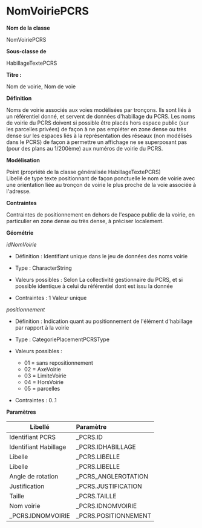 # NomVoiriePCRS #



**Nom de la classe**

NomVoiriePCRS

**Sous-classe de**

HabillageTextePCRS

**Titre :**

Nom de voirie, Nom de voie

**Définition**

Noms de voirie associés aux voies modélisées par tronçons. Ils sont liés à un référentiel donné, et servent de données d'habillage du PCRS. Les noms de voirie du PCRS doivent si possible être placés hors espace public (sur les parcelles privées) de façon à ne pas empiéter en zone dense ou très dense sur les espaces liés à la représentation des réseaux (non modélisés dans le PCRS) de façon à permettre un affichage ne se superposant pas (pour des plans au 1/200ème) aux numéros de voirie du PCRS.

**Modélisation**

Point (propriété de la classe généralisée HabillageTextePCRS) <br>Libellé de type texte positionnant de façon ponctuelle le nom de voirie avec une orientation liée au tronçon de voirie le plus proche de la voie associée à l'adresse.

**Contraintes**

Contraintes de positionnement en dehors de l'espace public de la voirie, en particulier en zone dense ou très dense, à préciser localement.


**Géométrie**

*idNomVoirie*

- Définition : Identifiant unique dans le jeu de données des noms voirie

- Type : CharacterString

- Valeurs possibles : Selon La collectivité gestionnaire du PCRS, et si possible identique à celui du référentiel dont est issu la donnée

- Contraintes : 1 Valeur unique

*positionnement*

- Définition : Indication quant au positionnement de l'élément d'habillage par rapport à la voirie

- Type : CategoriePlacementPCRSType

- Valeurs possibles :

  - 01 = sans repositionnement
  - 02 = AxeVoirie
  - 03 = LimiteVoirie
  - 04 = HorsVoirie
  - 05 = parcelles


- Contraintes : 0..1

**Paramètres**

| Libellé | Paramètre |
| ---------|:-------------|
|Identifiant PCRS|_PCRS.ID|
|Identifiant Habillage|_PCRS.IDHABILLAGE|
|Libelle|_PCRS.LIBELLE|
|Libelle|_PCRS.LIBELLE|
|Angle de rotation|_PCRS_ANGLEROTATION|
|Justification|_PCRS.JUSTIFICATION|
|Taille|_PCRS.TAILLE|
|Nom voirie|_PCRS.IDNOMVOIRIE|
|_PCRS.IDNOMVOIRIE|_PCRS.POSITIONNEMENT|
